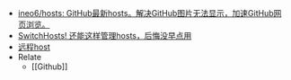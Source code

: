 - [ineo6/hosts: GitHub最新hosts。解决GitHub图片无法显示，加速GitHub网页浏览。](https://github.com/ineo6/hosts)
- [SwitchHosts! 还能这样管理hosts，后悔没早点用](https://mp.weixin.qq.com/s/A37XnD3HdcGSWUflj6JujQ)
- [远程host](https://cdn.jsdelivr.net/gh/ineo6/hosts@master/hosts)
- Relate
	- [[Github]]